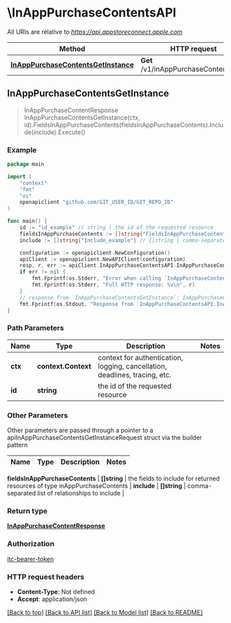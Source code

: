 # \InAppPurchaseContentsAPI

All URIs are relative to *https://api.appstoreconnect.apple.com*

Method | HTTP request | Description
------------- | ------------- | -------------
[**InAppPurchaseContentsGetInstance**](InAppPurchaseContentsAPI.md#InAppPurchaseContentsGetInstance) | **Get** /v1/inAppPurchaseContents/{id} | 



## InAppPurchaseContentsGetInstance

> InAppPurchaseContentResponse InAppPurchaseContentsGetInstance(ctx, id).FieldsInAppPurchaseContents(fieldsInAppPurchaseContents).Include(include).Execute()



### Example

```go
package main

import (
    "context"
    "fmt"
    "os"
    openapiclient "github.com/GIT_USER_ID/GIT_REPO_ID"
)

func main() {
    id := "id_example" // string | the id of the requested resource
    fieldsInAppPurchaseContents := []string{"FieldsInAppPurchaseContents_example"} // []string | the fields to include for returned resources of type inAppPurchaseContents (optional)
    include := []string{"Include_example"} // []string | comma-separated list of relationships to include (optional)

    configuration := openapiclient.NewConfiguration()
    apiClient := openapiclient.NewAPIClient(configuration)
    resp, r, err := apiClient.InAppPurchaseContentsAPI.InAppPurchaseContentsGetInstance(context.Background(), id).FieldsInAppPurchaseContents(fieldsInAppPurchaseContents).Include(include).Execute()
    if err != nil {
        fmt.Fprintf(os.Stderr, "Error when calling `InAppPurchaseContentsAPI.InAppPurchaseContentsGetInstance``: %v\n", err)
        fmt.Fprintf(os.Stderr, "Full HTTP response: %v\n", r)
    }
    // response from `InAppPurchaseContentsGetInstance`: InAppPurchaseContentResponse
    fmt.Fprintf(os.Stdout, "Response from `InAppPurchaseContentsAPI.InAppPurchaseContentsGetInstance`: %v\n", resp)
}
```

### Path Parameters


Name | Type | Description  | Notes
------------- | ------------- | ------------- | -------------
**ctx** | **context.Context** | context for authentication, logging, cancellation, deadlines, tracing, etc.
**id** | **string** | the id of the requested resource | 

### Other Parameters

Other parameters are passed through a pointer to a apiInAppPurchaseContentsGetInstanceRequest struct via the builder pattern


Name | Type | Description  | Notes
------------- | ------------- | ------------- | -------------

 **fieldsInAppPurchaseContents** | **[]string** | the fields to include for returned resources of type inAppPurchaseContents | 
 **include** | **[]string** | comma-separated list of relationships to include | 

### Return type

[**InAppPurchaseContentResponse**](InAppPurchaseContentResponse.md)

### Authorization

[itc-bearer-token](../README.md#itc-bearer-token)

### HTTP request headers

- **Content-Type**: Not defined
- **Accept**: application/json

[[Back to top]](#) [[Back to API list]](../README.md#documentation-for-api-endpoints)
[[Back to Model list]](../README.md#documentation-for-models)
[[Back to README]](../README.md)

